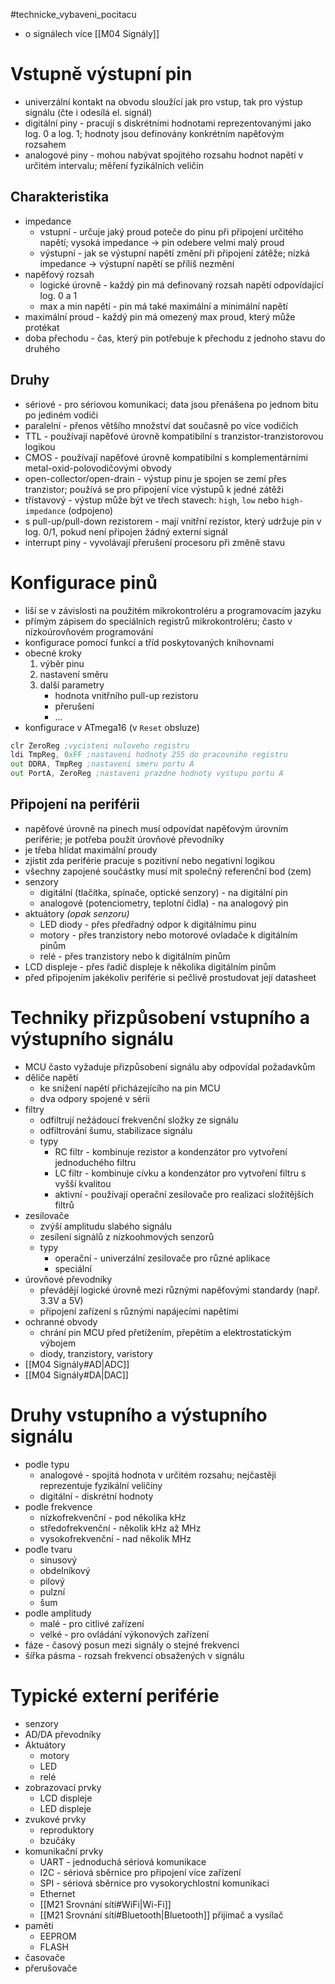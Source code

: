 #technicke_vybaveni_pocitacu 
* o signálech více [[M04 Signály]]
# Vstupně výstupní pin
* univerzální kontakt na obvodu sloužící jak pro vstup, tak pro výstup signálu (čte i odesílá el. signál)
* digitální piny - pracují s diskrétními hodnotami reprezentovanými jako log. 0 a log. 1; hodnoty jsou definovány konkrétním napěťovým rozsahem
* analogové piny - mohou nabývat spojitého rozsahu hodnot napětí v určitém intervalu; měření fyzikálních veličin
## Charakteristika
* impedance
	* vstupní - určuje jaký proud poteče do pinu při připojení určitého napětí; vysoká impedance → pin odebere velmi malý proud
	* výstupní - jak se výstupní napětí změní při připojení zátěže; nízká impedance → výstupní napětí se příliš nezmění
* napěťový rozsah
	* logické úrovně - každý pin má definovaný rozsah napětí odpovídající log. 0 a 1
	* max a min napětí - pin má také maximální a minimální napětí
* maximální proud - každý pin má omezený max proud, který může protékat
* doba přechodu - čas, který pin potřebuje k přechodu z jednoho stavu do druhého
## Druhy
* sériové - pro sériovou komunikaci; data jsou přenášena po jednom bitu po jediném vodiči
* paralelní - přenos většího množství dat současně po více vodičích
* TTL - používají napěťové úrovně kompatibilní s tranzistor-tranzistorovou logikou
* CMOS - používají napěťové úrovně kompatibilní s komplementárními metal-oxid-polovodičovými obvody
* open-collector/open-drain - výstup pinu je spojen se zemí přes tranzistor; používá se pro připojení více výstupů k jedné zátěži
* třístavový - výstup může být ve třech stavech: `high`, `low` nebo `high-impedance` (odpojeno)
* s pull-up/pull-down rezistorem - mají vnitřní rezistor, který udržuje pin v log. 0/1, pokud není připojen žádný externí signál
* interrupt piny - vyvolávají přerušení procesoru při změně stavu
# Konfigurace pinů
* liší se v závislosti na použitém mikrokontroléru a programovacím jazyku
* přímým zápisem do speciálních registrů mikrokontroléru; často v nízkoúrovňovém programování
* konfigurace pomocí funkcí a tříd poskytovaných knihovnami
* obecné kroky
	1) výběr pinu
	2) nastavení směru
	3) další parametry
		* hodnota vnitřního pull-up rezistoru
		* přerušení
		* ...
* konfigurace v ATmega16 (v `Reset` obsluze)

```asm
clr ZeroReg ;vycisteni nuloveho registru
ldi	TmpReg, 0xFF ;nastaveni hodnoty 255 do pracovniho registru
out	DDRA, TmpReg ;nastaveni smeru portu A
out	PortA, ZeroReg ;nastaveni prazdne hodnoty vystupu portu A
```

## Připojení na periférii
* napěťové úrovně na pinech musí odpovídat napěťovým úrovním periférie; je potřeba použít úrovňové převodníky
* je třeba hlídat maximální proudy
* zjistit zda periférie pracuje s pozitivní nebo negativní logikou
* všechny zapojené součástky musí mít společný referenční bod (zem)
* senzory
	* digitální (tlačítka, spínače, optické senzory) - na digitální pin
	* analogové (potenciometry, teplotní čidla) - na analogový pin
* aktuátory *(opak senzoru)*
	* LED diody - přes předřadný odpor k digitálnímu pinu
	* motory - přes tranzistory nebo motorové ovladače k digitálním pinům
	* relé - přes tranzistory nebo k digitálním pinům
* LCD displeje - přes řadič displeje k několika digitálním pinům
* před připojením jakékoliv periférie si pečlivě prostudovat její datasheet
# Techniky přizpůsobení vstupního a výstupního signálu
* MCU často vyžaduje přizpůsobení signálu aby odpovídal požadavkům
* děliče napětí
	* ke snížení napětí přicházejícího na pin MCU
	* dva odpory spojené v sérii
* filtry
	* odfiltrují nežádoucí frekvenční složky ze signálu
	* odfiltrování šumu, stabilizace signálu
	* typy
		* RC filtr - kombinuje rezistor a kondenzátor pro vytvoření jednoduchého filtru
		* LC filtr - kombinuje cívku a kondenzátor pro vytvoření filtru s vyšší kvalitou
		* aktivní - používají operační zesilovače pro realizaci složitějších filtrů
* zesilovače
	* zvýší amplitudu slabého signálu
	* zesílení signálů z nízkoohmových senzorů
	* typy
		* operační - univerzální zesilovače pro různé aplikace
		* speciální
* úrovňové převodníky
	* převádějí logické úrovně mezi různými napěťovými standardy (např. 3.3V a 5V)
	* připojení zařízení s různými napájecími napětími
* ochranné obvody
	* chrání pin MCU před přetížením, přepětím a elektrostatickým výbojem
	* diody, tranzistory, varistory
* [[M04 Signály#AD|ADC]]
* [[M04 Signály#DA|DAC]]
# Druhy vstupního a výstupního signálu
* podle typu
	* analogové - spojitá hodnota v určitém rozsahu; nejčastěji reprezentuje fyzikální veličiny
	* digitální - diskrétní hodnoty
* podle frekvence
	* nízkofrekvenční - pod několika kHz
	* středofrekvenční - několik kHz až MHz
	* vysokofrekvenční - nad několik MHz
* podle tvaru
	* sinusový
	* obdelníkový
	* pilový
	* pulzní
	* šum
* podle amplitudy
	* malé - pro citlivé zařízení
	* velké - pro ovládání výkonových zařízení
* fáze - časový posun mezi signály o stejné frekvenci
* šířka pásma - rozsah frekvencí obsažených v signálu
# Typické externí periférie
* senzory
* AD/DA převodníky
* Aktuátory
	* motory
	* LED
	* relé
* zobrazovací prvky
	* LCD displeje
	* LED displeje
* zvukové prvky
	* reproduktory
	* bzučáky
* komunikační prvky
	* UART - jednoduchá sériová komunikace
	* I2C - sériová sběrnice pro připojení více zařízení
	* SPI - sériová sběrnice pro vysokorychlostní komunikaci
	* Ethernet
	* [[M21 Srovnání sítí#WiFi|Wi-Fi]]
	* [[M21 Srovnání sítí#Bluetooth|Bluetooth]] přijímač a vysílač
* paměti
	* EEPROM
	* FLASH
* časovače
* přerušovače
